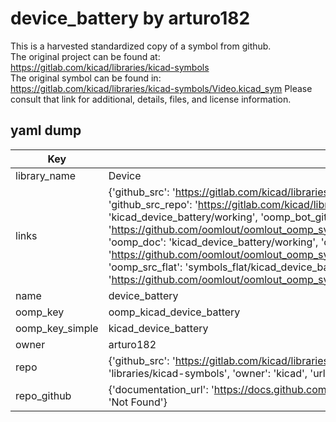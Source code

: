 # device_battery by arturo182  
This is a harvested standardized copy of a symbol from github.  
The original project can be found at:  
https://gitlab.com/kicad/libraries/kicad-symbols  
The original symbol can be found in:
https://gitlab.com/kicad/libraries/kicad-symbols/Video.kicad_sym
Please consult that link for additional, details, files, and license information.  
## yaml dump  
| Key | Value |  
| --- | --- |  
| library_name | Device |  
| links | {'github_src': 'https://gitlab.com/kicad/libraries/kicad-symbols/Video.kicad_sym', 'github_src_repo': 'https://gitlab.com/kicad/libraries/kicad-symbols', 'oomp_bot': 'kicad_device_battery/working', 'oomp_bot_github': 'https://github.com/oomlout/oomlout_oomp_symbol_bot/tree/main/kicad_device_battery/working', 'oomp_doc': 'kicad_device_battery/working', 'oomp_doc_github': 'https://github.com/oomlout/oomlout_oomp_symbol_doc/tree/main/kicad_device_battery/working', 'oomp_src_flat': 'symbols_flat/kicad_device_battery/working', 'oomp_src_flat_github': 'https://github.com/oomlout/oomlout_oomp_symbol_src/tree/main/kicad_device_battery/working'} |  
| name | device_battery |  
| oomp_key | oomp_kicad_device_battery |  
| oomp_key_simple | kicad_device_battery |  
| owner | arturo182 |  
| repo | {'github_src': 'https://gitlab.com/kicad/libraries/kicad-symbols/Video.kicad_sym', 'name': 'libraries/kicad-symbols', 'owner': 'kicad', 'url': 'https://gitlab.com/kicad/libraries/kicad-symbols'} |  
| repo_github | {'documentation_url': 'https://docs.github.com/rest/repos/repos#get-a-repository', 'message': 'Not Found'} |  

